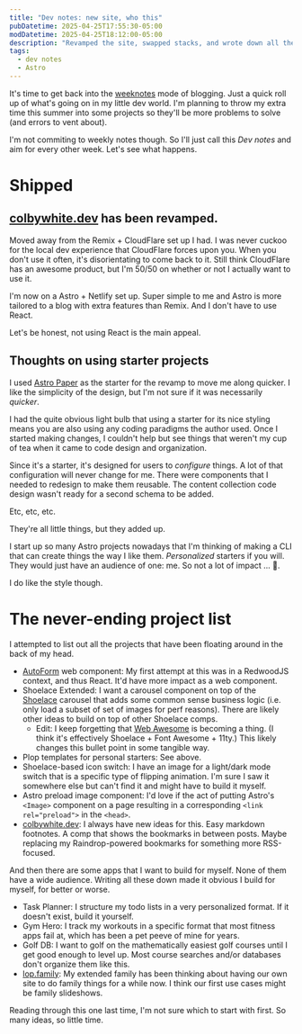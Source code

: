 ```yaml
---
title: "Dev notes: new site, who this"
pubDatetime: 2025-04-25T17:55:30-05:00
modDatetime: 2025-04-25T18:12:00-05:00
description: "Revamped the site, swapped stacks, and wrote down all the side projects rattling around in my head. Geez, that list is overwhelming."
tags:
  - dev notes
  - Astro
---
```


It's time to get back into the [weeknotes](https://web.archive.org/web/20210620065427/https://fruechtl.me/writing/weeknotes-1) mode of blogging.
Just a quick roll up of what's going on in my little dev world.
I'm planning to throw my extra time this summer into some projects so they'll be more problems to solve (and errors to vent about).

I'm not commiting to weekly notes though.
So I'll just call this _Dev notes_ and aim for every other week.
Let's see what happens.

# Shipped

## [colbywhite.dev] has been revamped. 
Moved away from the Remix + CloudFlare set up I had. 
I was never cuckoo for the local dev experience that CloudFlare forces upon you.
When you don't use it often, it's disorientating to come back to it.
Still think CloudFlare has an awesome product, but I'm 50/50 on whether or not I actually want to use it.

I'm now on a Astro + Netlify set up.
Super simple to me and Astro is more tailored to a blog with extra features than Remix.
And I don't have to use React.

Let's be honest, not using React is the main appeal.

## Thoughts on using starter projects

I used [Astro Paper] as the starter for the revamp to move me along quicker.
I like the simplicity of the design, but I'm not sure if it was necessarily _quicker_.

I had the quite obvious light bulb that using a starter for its nice styling means you are also using any coding paradigms the author used.
Once I started making changes, I couldn't help but see things that weren't my cup of tea when it came to code design and organization.

Since it's a starter, it's designed for users to _configure_ things.
A lot of that configuration will never change for me. 
There were components that I needed to redesign to make them reusable.
The content collection code design wasn't ready for a second schema to be added.

Etc, etc, etc.

They're all little things, but they added up.

I start up so many Astro projects nowadays that I'm thinking of making a CLI that can create things the way I like them.
_Personalized_ starters if you will.
They would just have an audience of one: me.
So not a lot of impact ... 🤷.

I do like the style though.

# The never-ending project list

I attempted to list out all the projects that have been floating around in the back of my head.

- [AutoForm] web component: My first attempt at this was in a RedwoodJS context, and thus React. It'd have more impact as a web component.
- Shoelace Extended: I want a carousel component on top of the [Shoelace] carousel that adds some common sense business logic (i.e. only load a subset of set of images for perf reasons). There are likely other ideas to build on top of other Shoelace comps.
    - Edit: I keep forgetting that [Web Awesome] is becoming a thing. (I think it's effectively Shoelace + Font Awesome + 11ty.) This likely changes this bullet point in some tangible way.
- Plop templates for personal starters: See above.
- Shoelace-based icon switch: I have an image for a light/dark mode switch that is a specific type of flipping animation. I'm sure I saw it somewhere else but can't find it and might have to build it myself.
- Astro preload image component: I'd love if the act of putting Astro's `<Image>` component on a page resulting in a corresponding `<link rel="preload">` in the `<head>`.
- [colbywhite.dev]: I always have new ideas for this. Easy markdown footnotes. A comp that shows the bookmarks in between posts. Maybe replacing my Raindrop-powered bookmarks for something more RSS-focused.

And then there are some apps that I want to build for myself.
None of them have a wide audience.
Writing all these down made it obvious I build for myself, for better or worse.

- Task Planner: I structure my todo lists in a very personalized format. If it doesn't exist, build it yourself.
- Gym Hero: I track my workouts in a specific format that most fitness apps fail at, which has been a pet peeve of mine for years.
- Golf DB: I want to golf on the mathematically easiest golf courses until I get good enough to level up. Most course searches and/or databases don't organize them like this.
- [lop.family]: My extended family has been thinking about having our own site to do family things for a while now. I think our first use cases might be family slideshows.

Reading through this one last time, I'm not sure which to start with first.
So many ideas, so little time.

[Astro Paper]: https://github.com/satnaing/astro-paper
[AutoForm]: https://redwood-autoform.netlify.app
[Shoelace]: https://shoelace.style/
[lop.family]: https://lop.family/
[colbywhite.dev]: /
[Web Awesome]: https://backers.webawesome.com/
